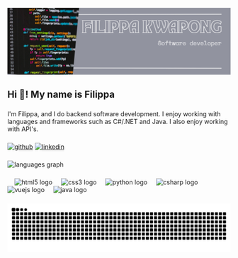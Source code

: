 
![Software Development](https://github.com/filippa00/filippa00/blob/main/Banner.png)

###

<h2 align="left">Hi 👋! My name is Filippa </h2>

###

I'm Filippa, and I do backend software development. I enjoy working with languages and frameworks such as C#/.NET and Java. 
I also enjoy working with API's.

###

[<img src='https://cdn.jsdelivr.net/npm/simple-icons@3.0.1/icons/github.svg' alt='github' height='40'>](https://github.com/filippa00)  [<img src='https://cdn.jsdelivr.net/npm/simple-icons@3.0.1/icons/linkedin.svg' alt='linkedin' height='40'>](https://www.linkedin.com/in/https://www.linkedin.com/in/filippa-kwapong//) 

###

  <img src="https://github-readme-stats.vercel.app/api/top-langs?username=filippa00&locale=en&hide_title=false&layout=compact&card_width=320&langs_count=5&theme=light&hide_border=false" height="150" alt="languages graph"  />


###

<div align="left">

  <img width="12" />
  <img src="https://cdn.jsdelivr.net/gh/devicons/devicon/icons/html5/html5-original.svg" height="30" alt="html5 logo"  />
  <img width="12" />
  <img src="https://cdn.jsdelivr.net/gh/devicons/devicon/icons/css3/css3-original.svg" height="30" alt="css3 logo"  />
  <img width="12" />
  <img src="https://cdn.jsdelivr.net/gh/devicons/devicon/icons/python/python-original.svg" height="30" alt="python logo"  />
  <img width="12" />
  <img src="https://cdn.jsdelivr.net/gh/devicons/devicon/icons/csharp/csharp-original.svg" height="30" alt="csharp logo"  />
  <img width="12" />
  <img src="https://cdn.jsdelivr.net/gh/devicons/devicon/icons/vuejs/vuejs-original.svg" height="30" alt="vuejs logo"  />
  <img width="12" />
  <img src="https://cdn.jsdelivr.net/gh/devicons/devicon/icons/java/java-original.svg" height="30" alt="java logo"  />
  <img width="12" />
  
</div>

###


<img src="https://raw.githubusercontent.com/filippa00/filippa00/output/snake.svg" alt="Snake animation" />

###

